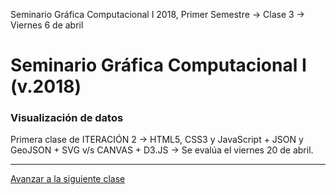 Seminario Gráfica Computacional I 2018, Primer Semestre → Clase 3 → Viernes 6 de abril

# Seminario Gráfica Computacional I (v.2018)

### Visualización de datos

Primera clase de ITERACIÓN 2 → HTML5, CSS3 y JavaScript + JSON y GeoJSON + SVG v/s CANVAS + D3.JS → Se evalúa el viernes 20 de abril.

- - - - 

[Avanzar a la siguiente clase](https://github.com/profesorfaco/dgp502_4/)
